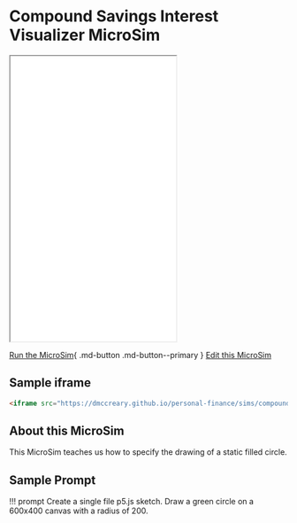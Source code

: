 # Compound Savings Interest Visualizer MicroSim

<iframe src="main.html" height="515px" scrolling="no"></iframe>

<!--
![Image Name](./image.png){ width="400" }
-->

[Run the MicroSim](main.html){ .md-button .md-button--primary }
[Edit this MicroSim](https://editor.p5js.org/dmccreary/sketches/e4qldfXYX4)

## Sample iframe

```html
<iframe src="https://dmccreary.github.io/personal-finance/sims/compound-interest-visualizer/main.html" height="515px"  scrolling="no"></iframe>
```

## About this MicroSim

This MicroSim teaches us how to
specify the drawing of a static filled circle.

## Sample Prompt

!!! prompt
  Create a single file p5.js sketch.
  Draw a green circle on a 600x400 canvas with a radius of 200.

